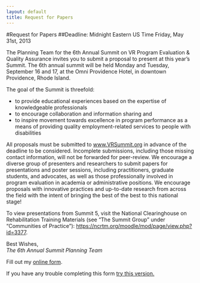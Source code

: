 ```yaml
---
layout: default
title: Request for Papers
---
```

#Request for Papers
##Deadline: Midnight Eastern US Time Friday, May 31st, 2013

The Planning Team for the 6th Annual Summit on VR Program Evaluation & Quality Assurance invites you to submit a proposal to present at this year’s Summit. The 6th annual summit will be held Monday and Tuesday, September 16 and 17, at the Omni Providence Hotel, in downtown Providence, Rhode Island. 

The goal of the Summit is threefold:  

* to provide educational experiences based on the expertise of knowledgeable professionals
* to encourage collaboration and information sharing and 
* to inspire movement towards excellence in program performance as a means of providing quality employment-related services to people with disabilities

All proposals must be submitted to www.VRSummit.org in advance of the deadline to be considered. Incomplete submissions, including those missing contact information, will not be forwarded for peer-review. We encourage a diverse group of presenters and researchers to submit papers for presentations and poster sessions, including practitioners, graduate students, and advocates, as well as those professionally involved in program evaluation in academia or administrative positions. We encourage proposals with innovative practices and up-to-date research from across the field with the intent of bringing the best of the best to this national stage!

To view presentations from Summit 5, visit the National Clearinghouse on Rehabilitation Training Materials (see “The Summit Group” under “Communities of Practice”): <https://ncrtm.org/moodle/mod/page/view.php?id=3377>.  

Best Wishes,  
<em>The 6th Annual Summit Planning Team</em>

<div id="wufoo-s7w8w7">
Fill out my <a href="http://iciwebs.wufoo.com/forms/s7w8w7">online form</a>.
</div>
<script type="text/javascript">var s7w8w7;(function(d, t) {
var s = d.createElement(t), options = {
'userName':'iciwebs', 
'formHash':'s7w8w7', 
'autoResize':true,
'height':'6013',
'async':true,
'header':'show', 
'ssl':true};
s.src = ('https:' == d.location.protocol ? 'https://' : 'http://') + 'wufoo.com/scripts/embed/form.js';
s.onload = s.onreadystatechange = function() {
var rs = this.readyState; if (rs) if (rs != 'complete') if (rs != 'loaded') return;
try { s7w8w7 = new WufooForm();s7w8w7.initialize(options);s7w8w7.display(); } catch (e) {}};
var scr = d.getElementsByTagName(t)[0], par = scr.parentNode; par.insertBefore(s, scr);
})(document, 'script');</script>

<p>If you have any trouble completing this form <a href="https://iciwebs.wufoo.com/forms/s7w8w7/">try this version.</a></p>

